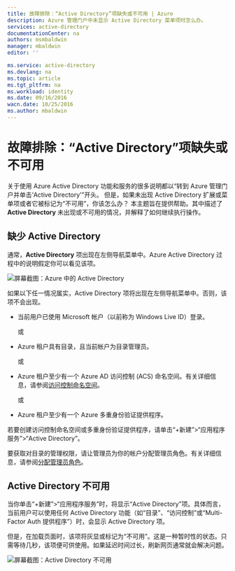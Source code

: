 ```yaml
---
title: 故障排除：“Active Directory”项缺失或不可用 | Azure 
description: Azure 管理门户中未显示 Active Directory 菜单项时怎么办。
services: active-directory
documentationCenter: na
authors: msmbaldwin
manager: mbaldwin
editor: ''

ms.service: active-directory
ms.devlang: na
ms.topic: article
ms.tgt_pltfrm: na
ms.workload: identity
ms.date: 09/16/2016
wacn.date: 10/25/2016
ms.author: mbaldwin
---
```


# 故障排除：“Active Directory”项缺失或不可用

关于使用 Azure Active Directory 功能和服务的很多说明都以“转到 Azure 管理门户并单击‘Active Directory’”开头。 但是，如果未出现 Active Directory 扩展或菜单项或者它被标记为“不可用”，你该怎么办？ 本主题旨在提供帮助。其中描述了 **Active Directory** 未出现或不可用的情况，并解释了如何继续执行操作。

## 缺少 Active Directory

通常，**Active Directory** 项出现在左侧导航菜单中。Azure Active Directory 过程中的说明假定你可以看见该项。

![屏幕截图：Azure 中的 Active Directory](./media/active-directory-troubleshooting/typical-view.png)

如果以下任一情况属实，Active Directory 项将出现在左侧导航菜单中。否则，该项不会出现。

* 当前用户已使用 Microsoft 帐户（以前称为 Windows Live ID）登录。

    或

* Azure 租户具有目录，且当前帐户为目录管理员。

    或

* Azure 租户至少有一个 Azure AD 访问控制 (ACS) 命名空间。有关详细信息，请参阅[访问控制命名空间](https://msdn.microsoft.com/zh-cn/library/azure/gg185908.aspx)。

    或

* Azure 租户至少有一个 Azure 多重身份验证提供程序。

若要创建访问控制命名空间或多重身份验证提供程序，请单击“+新建”>“应用程序服务”>“Active Directory”。

要获取对目录的管理权限，请让管理员为你的帐户分配管理员角色。有关详细信息，请参阅[分配管理员角色](./active-directory-assign-admin-roles.md)。

## Active Directory 不可用

当你单击“+新建”>“应用程序服务”时，将显示“Active Directory”项。具体而言，当前用户可以使用任何 Active Directory 功能（如“目录”、“访问控制”或“Multi-Factor Auth 提供程序”）时，会显示 Active Directory 项。

但是，在加载页面时，该项将灰显或标记为“不可用”。这是一种暂时性的状态。只需等待几秒，该项便可供使用。如果延迟时间过长，刷新网页通常就会解决问题。

![屏幕截图：Active Directory 不可用](./media/active-directory-troubleshooting/not-available.png)  

<!---HONumber=Mooncake_1017_2016-->